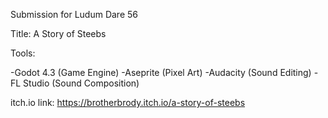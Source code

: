 Submission for Ludum Dare 56

Title: A Story of Steebs

Tools:

-Godot 4.3 (Game Engine)
-Aseprite (Pixel Art)
-Audacity (Sound Editing)
-FL Studio (Sound Composition)

itch.io link: https://brotherbrody.itch.io/a-story-of-steebs
